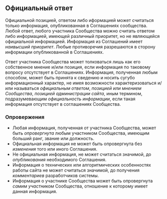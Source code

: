 
## Официальный ответ
Официальной позицией, ответом либо иформацией может считаться только информация, опубликованная в Соглашениях сообщества. Любой ответ, любого участника Сообщества можно считать ответом либо информацией, имеющей различный приоритет, но не являющейся официальной информацией. Информация из Соглашений имеет _наивысший приоритет_. Любые противоречия разрешаются в сторону информации опубликованной в Соглашениях. 

Ответ участника Сообщества может толковаться лишь как его собственное мнение и/или позиция, если информация по таковому вопросу отсутствует в Соглашениях. Информация, полученная любым способом, может быть принята к сведению и носить сугубо информационный характер, не имея возможности характеризоваться и/или называться _официальным ответом_, _позицией или мнением Сообщества_, _позицией администрации сайта_, иным термином, подразумевающим _официальность информации_, если такая информация отсутствует в соглашениях Сообщества.

### Опровержения
- Любая информация, полученная от участника Сообщества, может быть _опровергнута_ любым участником Сообщества, имеющим больший ранг, звание или должность. 
- Официальная информация не может быть опровергнута без _изменения_ того или иного Соглашения. 
- Не официальная информация, не может считаться значимой, до _опубликования_ необходимого Соглашения. 
- Информация о технических или алгоритмических особенностях работы сайта не может считаться значимой, до получения _комментариев_ разработчиков системы. 
- Информация о участнике Сообщества может быть опровергнута _самим участником_ Сообщества, отношение к которому имеет данная информация.
